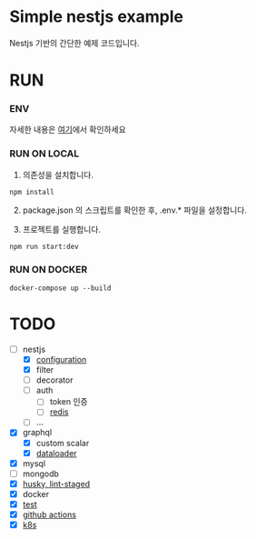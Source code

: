 # Simple nestjs example

Nestjs 기반의 간단한 예제 코드입니다.

# RUN

### ENV

자세한 내용은 [여기](./src/core/config/README.md)에서 확인하세요

### RUN ON LOCAL

1. 의존성을 설치합니다.

```
npm install
```

2. package.json 의 스크립트를 확인한 후, .env.\* 파일을 설정합니다.

3. 프로젝트를 실행합니다.

```
npm run start:dev
```

### RUN ON DOCKER

```
docker-compose up --build
```

# TODO

- [ ] nestjs
  - [x] [configuration](./src/core/config/README.md)
  - [x] filter
  - [ ] decorator
  - [ ] auth
    - [ ] token 인증
    - [ ] [redis](./src/common/redis/README.md)
  - [ ] ...
- [x] graphql
  - [x] custom scalar
  - [x] [dataloader](./src/common/dataloader/README.md)
- [x] mysql
- [ ] mongodb
- [x] [husky, lint-staged](./.husky/README.md)
- [x] docker
- [x] [test](./src/modules/post/test/README.md)
- [x] [github actions](.github/workflows/README.md)
- [x] [k8s](./k8s/README.md)
